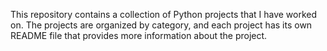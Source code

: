This repository contains a collection of Python projects that I have worked on. The projects are organized by category, and each project has its own README file that provides more information about the project.
